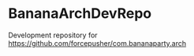 # BananaArchDevRepo  

Development repository for https://github.com/forcepusher/com.bananaparty.arch
